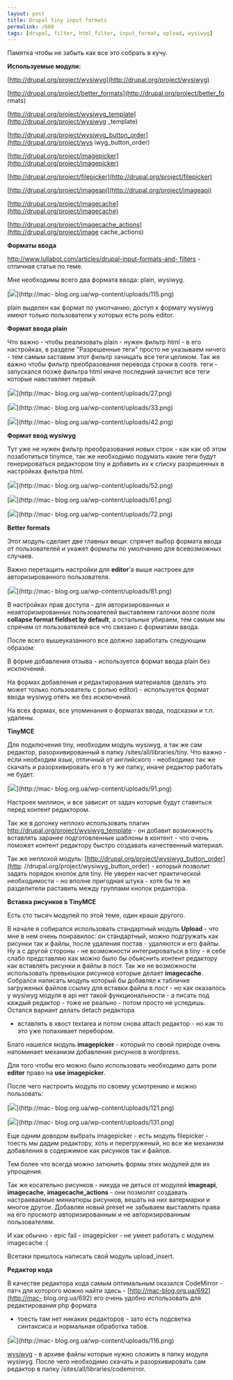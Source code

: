 ```yaml
---
layout: post
title: Drupal tiny input formats
permalink: /680
tags: [drupal, filter, html_filter, input_format, upload, wysiwyg]
---
```


Памятка чтобы не забыть как все это собрать в кучу.


**Используемые модули:**

[http://drupal.org/project/wysiwyg](http://drupal.org/project/wysiwyg)


[http://drupal.org/project/better_formats](http://drupal.org/project/better_fo
rmats)


[http://drupal.org/project/wysiwyg_template](http://drupal.org/project/wysiwyg
_template)


[http://drupal.org/project/wysiwyg_button_order](http://drupal.org/project/wys
iwyg_button_order)


[http://drupal.org/project/imagepicker](http://drupal.org/project/imagepicker)


[http://drupal.org/project/filepicker](http://drupal.org/project/filepicker)


[http://drupal.org/project/imageapi](http://drupal.org/project/imageapi)


[http://drupal.org/project/imagecache](http://drupal.org/project/imagecache)


[http://drupal.org/project/imagecache_actions](http://drupal.org/project/image
cache_actions)


**Форматы ввода**

[http://www.lullabot.com/articles/drupal-input-formats-and-
filters](http://www.lullabot.com/articles/drupal-input-formats-and-filters) -
отличная статья по теме.


Мне необходимы всего два формата ввода: plain, wysiwyg.


[![](http://mac-blog.org.ua/wp-content/uploads/115-300x154.png)](http://mac-
blog.org.ua/wp-content/uploads/115.png)


plain выделен как формат по умолчанию, доступ к формату wysiwyg имеют только
пользователи у которых есть роль editor.


**Формат ввода plain**

Что важно - чтобы реализовать plain - нужен фильтр html - в его настройках, в
разделе "Разрешенные теги" просто не указываем ничего - тем самым заставим
этот фильтр зачищать все теги целиком. Так же важно чтобы фильтр
преобразования перевода строки в соотв. теги - запускался позже фильтра html
иначе последний зачистит все теги которые навставляет первый.


[![](http://mac-blog.org.ua/wp-content/uploads/27-300x267.png)](http://mac-
blog.org.ua/wp-content/uploads/27.png)


[![](http://mac-blog.org.ua/wp-content/uploads/33-300x191.png)](http://mac-
blog.org.ua/wp-content/uploads/33.png)


[![](http://mac-blog.org.ua/wp-content/uploads/42-300x160.png)](http://mac-
blog.org.ua/wp-content/uploads/42.png)


**Формат ввод wysiwyg**

Тут уже не нужен фильтр преобразования новых строк - как как об этом
позаботиться tinymce, так же необходимо подумать какие теги будут
генерироваться редактором tiny и добавить их к списку разрешенных в настройках
фильтра html.


[![](http://mac-blog.org.ua/wp-content/uploads/52-300x262.png)](http://mac-
blog.org.ua/wp-content/uploads/52.png)


[![](http://mac-blog.org.ua/wp-content/uploads/61-300x191.png)](http://mac-
blog.org.ua/wp-content/uploads/61.png)


[![](http://mac-blog.org.ua/wp-content/uploads/72-300x154.png)](http://mac-
blog.org.ua/wp-content/uploads/72.png)


**Better formats**

Этот модуль сделает две главных вещи: спрячет выбор формата ввода от
пользователей и укажет форматы по умолчанию для всевозможных случаев.


Важно перетащить настройки для **editor**'а выше настроек для
авторизированного пользователя.


[![](http://mac-blog.org.ua/wp-content/uploads/81-300x267.png)](http://mac-
blog.org.ua/wp-content/uploads/81.png)


В настройках прав доступа - для авторизированных и неавторизированных
пользователей выставляем галочки возле поля **collapse format fieldset by
default**, а остальные убираем, тем самым мы спрячем от пользователей все что
связано с форматами ввода.


После всего вышеуказанного все должно заработать следующим образом:


В форме добавления отзыва - используется формат ввода plain без исключений.


На формах добавления и редактирования материалов (делать это может только
пользователь с ролью editor) - используется формат ввода wysiwyg отять же без
исключений.


На всех формах, все упоминания о форматах ввода, подсказки и т.п. удалены.


**TinyMCE**

Для подключения tiny, необходим модуль wysiwyg, а так же сам редактор,
разорхивированный в папку /sites/all/libraries/tiny. Что важно - если
необходим язык, отличный от английского - необходимо так же скачать и
разорхивировать его в ту же папку, иначе редактор работать не будет.


[![](http://mac-blog.org.ua/wp-content/uploads/91-135x300.png)](http://mac-
blog.org.ua/wp-content/uploads/91.png)


Настроек миллион, и все зависит от задач которые будут ставиться перед контент
редактором.


Так же в догонку неплохо использовать плагин
http://drupal.org/project/wysiwyg_template - он добавит возможность вставлять
заранее подготовленные шаблоны в контент - что очень поможет контент редактору
быстро создавать качественный материал.


Так же неплохой модуль: [http://drupal.org/project/wysiwyg_button_order](http:
//drupal.org/project/wysiwyg_button_order) - который позволит задать порядок
кнопок для tiny. Не уверен насчет практической необходимости - но вполне
пригодная штука - хотя бы те же разделители раставить между группами кнопок
редактора.


**Вставка рисунков в TinyMCE**

Есть сто тысяч модулей по этой теме, один краше другого.


В начале я собирался использовать стандартный модуль **Upload** - что мне в
нем очень понравилос: он стандартный, можно подгружать как рисунки так и
файлы, после удаления постав - удаляются и его файлы. Ну а с другой стороны -
не возможности интегрироваться в tiny - я себе слабо представляю как можно
было бы обьяснить контент редактору как вставлять рисунки и файлы в пост. Так
же не возможности использовать превьюшки рисунков которые делает
**imagecache**. Собрался написать модуль который бы добавлял к табличке
загруженых файлов ссылку для вставки файла в пост - но как оказалось у wysiwyg
модуля в api нет такой функциональности - а писать под каждый редактор - тоже
не реально - потом просто не уследишь. Остался вариант делать detach редактора
- вставлять в хвост textarea и потом снова attach редактор - но как то это уже
попахивает перебором.


Благо нашелся модуль **imagepicker** - который по своей природе очень
напоминает механизм добавления рисунков в wordpress.


Для того чтобы его можно было использовать необходимо дать роли **editor**
право на **use imagepicker**.


После чего настроить модуль по своему усмотрению и можно пользовать:


[![](http://mac-blog.org.ua/wp-content/uploads/121-102x300.png)](http://mac-
blog.org.ua/wp-content/uploads/121.png)


[![](http://mac-blog.org.ua/wp-content/uploads/131-300x159.png)](http://mac-
blog.org.ua/wp-content/uploads/131.png)


Еще одним доводом выбрать imagepicker - есть модуль filepicker - тоесть мы
дадим редактору, хоть и перегруженый, но все же механизм добавления в
содержимое как рисунков так и файлов.


Тем более что всегда можно затюнить формы этих модулей для их упрощения.


Так же косательно рисунков - никуда не деться от модулей **imageapi**,
**imagecache**, **imagecache_actions** - они позмолят создавать настраиваемые
миниатюры рисунков, вешать на них ватермарки и многое другое. Добавляя новый
preset не забываем выставлять права на его просмотр авторизированным и не
авторизированным пользователям.


И как обычно - epic fail - imagepicker - не умеет работать с модулем
imagecache :(


Всетаки пришлось написать свой модуль upload_insert.


**Редактор кода**

В качестве редактора кода самым оптимальным оказался CodeMirror - патч для
которого можно найти здесь - [http://mac-blog.org.ua/692](http://mac-
blog.org.ua/692) его очень удобно использовать для редактирования php формата
- тоесть там нет никаких редакторов - зато есть подсветка синтаксиса и
нормальная обработка табов.


[![](http://mac-blog.org.ua/wp-content/uploads/116-300x277.png)](http://mac-
blog.org.ua/wp-content/uploads/116.png)


[wysiwyg](http://mac-blog.org.ua/wp-content/uploads/wysiwyg.zip) - в архиве
файлы которые нужно сложить в папку модуля wysiwyg. После чего необходимо
скачать и разорхивировать сам редактор в папку
/sites/all/libraries/codemirror.


